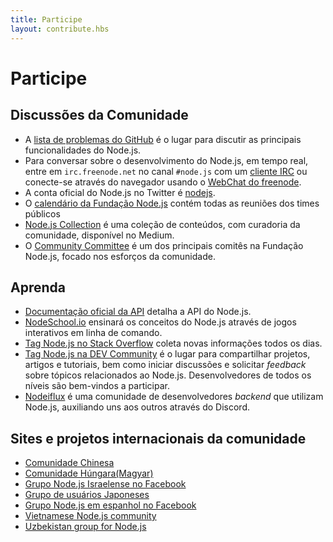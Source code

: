 ```yaml
---
title: Participe
layout: contribute.hbs
---
```


# Participe

## Discussões da Comunidade

* A [lista de problemas do GitHub](https://github.com/nodejs/node/issues) é o lugar para discutir as principais funcionalidades do Node.js.
* Para conversar sobre o desenvolvimento do Node.js, em tempo real, entre em `irc.freenode.net` no canal `#node.js` com um [cliente IRC](https://en.wikipedia.org/wiki/Comparison_of_Internet_Relay_Chat_clients) ou conecte-se através do navegador usando o [WebChat do freenode](https://webchat.freenode.net/#node.js).
* A conta oficial do Node.js no Twitter é [nodejs](https://twitter.com/nodejs).
* O [calendário da Fundação Node.js](https://nodejs.org/calendar) contém todas as reuniões dos times públicos
* [Node.js Collection](https://medium.com/the-node-js-collection) é uma coleção de conteúdos, com curadoria da comunidade, disponível no Medium.
* O [Community Committee](https://github.com/nodejs/community-committee) é um dos principais comitês na Fundação Node.js, focado nos esforços da comunidade.

## Aprenda

* [Documentação oficial da API](https://nodejs.org/api/) detalha a API do Node.js.
* [NodeSchool.io](https://nodeschool.io/) ensinará os conceitos do Node.js através de jogos interativos em linha de comando.
* [Tag Node.js no Stack Overflow](https://stackoverflow.com/questions/tagged/node.js) coleta novas informações todos os dias.
* [Tag Node.js na DEV Community](https://dev.to/t/node) é o lugar para compartilhar projetos, artigos e tutoriais, bem como iniciar discussões e solicitar _feedback_ sobre tópicos relacionados ao Node.js. Desenvolvedores de todos os níveis são bem-vindos a participar.
* [Nodeiflux](https://discordapp.com/invite/vUsrbjd) é uma comunidade de desenvolvedores _backend_ que utilizam Node.js, auxiliando uns aos outros através do Discord.

## Sites e projetos internacionais da comunidade

* [Comunidade Chinesa](https://cnodejs.org/)
* [Comunidade Húngara(Magyar)](https://nodehun.blogspot.com/)
* [Grupo Node.js Israelense no Facebook](https://www.facebook.com/groups/node.il/)
* [Grupo de usuários Japoneses](https://nodejs.jp/)
* [Grupo Node.js em espanhol no Facebook](https://www.facebook.com/groups/node.es/)
* [Vietnamese Node.js community](https://www.facebook.com/nodejs.vn/)
* [Uzbekistan group for Node.js](https://t.me/nodejs_uz)
